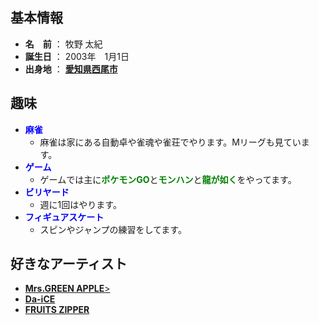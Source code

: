## 基本情報
- **名　前**
  ： 牧野 太紀
- **誕生日**
  ： 2003年　1月1日
- **出身地**
  ： [**愛知県西尾市**](https://www.city.nishio.aichi.jp/)
## 趣味
* <span style="color: blue;">**麻雀**</span>
  * 麻雀は家にある自動卓や雀魂や雀荘でやります。Mリーグも見ています。
* <span style="color: blue;">**ゲーム**</span>
  * ゲームでは主に<span style="color: green;">**ポケモンGO**</span>と<span style="color: green;">**モンハン**</span>と<span style="color: green;">**龍が如く**</span>をやってます。<br>
* <span style="color: blue;">**ビリヤード**</span><br>
  * 週に1回はやります。
* <span style="color: blue;">**フィギュアスケート**</span><br>
  * スピンやジャンプの練習をしてます。
## 好きなアーティスト
* [**Mrs.GREEN APPLE**>](https://mrsgreenapple.com/)
* [**Da-iCE**](https://www.da-ice.jp/)
* [**FRUITS ZIPPER**](https://fruitszipper.asobisystem.com/)
